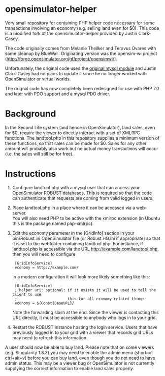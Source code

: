 opensimulator-helper
====================

Very small repository for containing PHP helper code necessary for some transactions involving an economy (e.g. selling land even for $0). This code is a modified fork of the opensimulator-helper provided by Justin Clark-Casey. 

The code originally comes from Melanie Theilker and Teravus Ovares with some cleanup by BlueWall.  Originating version was the opensim-wi project (http://forge.opensimulator.org/gf/project/opensimwi/).

Unfortunately, the original code used the [original mysql module](http://php.net/manual/en/book.mysql.php) and Justin Clark-Casey had no plans to update it since he no longer worked with OpenSimulator or virtual worlds.

The orignal code has now completely been redesigned for use with PHP 7.0 and later with PDO support and a mysql PDO driver.

Background
==========

In the Second Life system (and hence in OpenSimulator), land sales, even for $0, require the viewer to directly interact with a set of 
XMLRPC functions.  The landtool.php in this repository supplies a minimum version of these functions, so that sales can be made for $0.  Sales
for any other amount will probably also work but no actual money transactions will occur (i.e. the sales will still be for free).

Instructions
============

1) Configure landtool.php with a mysql user that can access your OpenSimulator ROBUST databases.  This is required so that the code can
authenticate that requests are coming from valid logged in users.

2) Place landtool.php in a place where it can be accessed via a web-server.  
You will also need PHP to be active with the xmlrpc extension (in Ubuntu this is the package named php-xmlrpc).

3) Edit the economy parameter in the [GridInfo] section in your bin/Robust.ini OpenSimulator file (or Robust.HG.ini if appropriate) so that it is set to the webfolder containing landtool.php.  For instance, if landtool.php is accessible via the URL http://example.com/landtool.php, then you will need to configure

        [GridInfoService]
        economy = http://example.com/
 
    In a modern configuration it will look more likely something like this:
 
        [GridInfoService]
        ; helper uri: optional: if it exists it will be used to tell the client to use
        ;                       this for all economy related things
        economy = ${Const|BaseURL}/
 
    Note the forwarding slash at the end. 
    Since the viewer is contacting this URL directly, it must be accessible to anybody who logs in to your grid.

4) Restart the ROBUST instance hosting the login service.  Users that have previously logged in to your grid with a viewer that records grid URLs may need to refresh this information.

A user should now be able to buy land.  Please note that on some viewers (e.g. Singularity 1.8.3) you may need to enable the admin menu
(shortcut ctrl+alt+v) before you can buy land, even though you do not need to have admin status.  This may be a viewer bug or OpenSimulator is not currently supplying the correct information to enable land sales properly.
